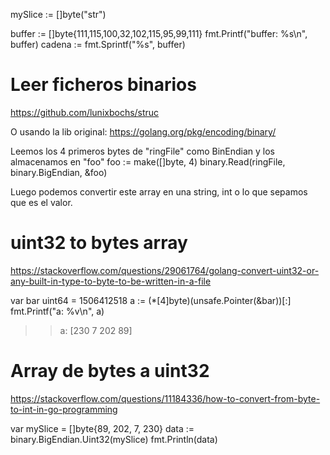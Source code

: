 mySlice := []byte("str")


buffer := []byte{111,115,100,32,102,115,95,99,111}
fmt.Printf("buffer: %s\n", buffer)
cadena := fmt.Sprintf("%s", buffer)


# Leer ficheros binarios
https://github.com/lunixbochs/struc

O usando la lib original:
https://golang.org/pkg/encoding/binary/

Leemos los 4 primeros bytes de "ringFile" como BinEndian y los almacenamos en "foo"
foo := make([]byte, 4)
binary.Read(ringFile, binary.BigEndian, &foo)

Luego podemos convertir este array en una string, int o lo que sepamos que es el valor.



# uint32 to bytes array
https://stackoverflow.com/questions/29061764/golang-convert-uint32-or-any-built-in-type-to-byte-to-be-written-in-a-file

var bar uint64 = 1506412518
a := (*[4]byte)(unsafe.Pointer(&bar))[:]
fmt.Printf("a: %v\n", a)
>> a: [230 7 202 89]



# Array de bytes a uint32
https://stackoverflow.com/questions/11184336/how-to-convert-from-byte-to-int-in-go-programming

var mySlice = []byte{89, 202, 7, 230}
data := binary.BigEndian.Uint32(mySlice)
fmt.Println(data)
